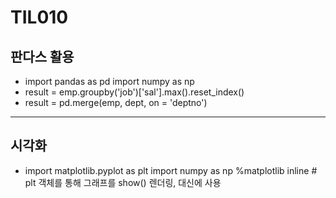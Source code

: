 # TIL010
## 판다스 활용
* import pandas as pd
import numpy as np
* result = emp.groupby('job')['sal'].max().reset_index()
* result = pd.merge(emp, dept, on = 'deptno')

***

## 시각화
* import matplotlib.pyplot as plt
import numpy as np
%matplotlib inline  # plt 객체를 통해 그래프를 show() 렌더링, 대신에 사용